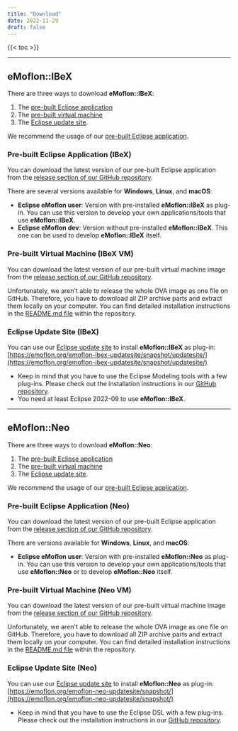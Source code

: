 ```yaml
---
title: "Download"
date: 2022-11-29
draft: false
---
```


{{< toc >}}


___
## eMoflon::IBeX

There are three ways to download **eMoflon::IBeX**:
1. The [pre-built Eclipse application](#pre-built-eclipse-application-ibex)
1. The [pre-built virtual machine](#pre-built-virtual-machine-ibex-vm)
1. The [Eclipse update site](#eclipse-update-site-ibex).

We recommend the usage of our [pre-built Eclipse application](#pre-built-eclipse-application-ibex).

### Pre-built Eclipse Application (IBeX)

You can download the latest version of our pre-built Eclipse application from the [release section of our GitHub repository](https://github.com/eMoflon/emoflon-ibex-eclipse-build/releases).

There are several versions available for **Windows**, **Linux**, and **macOS**:

- **Eclipse eMoflon user**: Version with pre-installed **eMoflon::IBeX** as plug-in. You can use this version to develop your own applications/tools that use **eMoflon::IBeX**.
- **Eclipse eMoflon dev**: Version without pre-installed **eMoflon::IBeX**. This one can be used to develop **eMoflon::IBeX** itself.

### Pre-built Virtual Machine (IBeX VM)

You can download the latest version of our pre-built virtual machine image from the [release section of our GitHub repository](https://github.com/eMoflon/emoflon-ibex-vm/releases).

Unfortunately, we aren't able to release the whole OVA image as one file on GitHub. Therefore, you have to download all ZIP archive parts and extract them locally on your computer.
You can find detailed installation instructions in the [README.md file](https://github.com/eMoflon/emoflon-ibex-vm#usageinstallation) within the repository.

### Eclipse Update Site (IBeX)

You can use our [Eclipse update site](https://emoflon.org/emoflon-ibex-updatesite/snapshot/updatesite/) to install **eMoflon::IBeX** as plug-in: [https://emoflon.org/emoflon-ibex-updatesite/snapshot/updatesite/](https://emoflon.org/emoflon-ibex-updatesite/snapshot/updatesite/)

- Keep in mind that you have to use the Eclipse Modeling tools with a few plug-ins. Please check out the installation instructions in our [GitHub repository](https://github.com/eMoflon/emoflon-ibex#how-to-develop).
- You need at least Eclipse 2022-09 to use **eMoflon::IBeX**.


___
## eMoflon::Neo

There are three ways to download **eMoflon::Neo**:
1. The [pre-built Eclipse application](#pre-built-eclipse-application-neo)
1. The [pre-built virtual machine](#pre-built-virtual-machine-neo-vm)
1. The [Eclipse update site](#eclipse-update-site-neo).

We recommend the usage of our [pre-built Eclipse application](#pre-built-eclipse-application-neo).

### Pre-built Eclipse Application (Neo)

You can download the latest version of our pre-built Eclipse application from the [release section of our GitHub repository](https://github.com/eMoflon/emoflon-neo-eclipse-build/releases).

There are versions available for **Windows**, **Linux**, and **macOS**:

- **Eclipse eMoflon user**: Version with pre-installed **eMoflon::Neo** as plug-in. You can use this version to develop your own applications/tools that use **eMoflon::Neo** or to develop **eMoflon::Neo** itself.

### Pre-built Virtual Machine (Neo VM)

You can download the latest version of our pre-built virtual machine image from the [release section of our GitHub repository](https://github.com/eMoflon/emoflon-neo-vm/releases).

Unfortunately, we aren't able to release the whole OVA image as one file on GitHub.
Therefore, you have to download all ZIP archive parts and extract them locally on your computer.
You can find detailed installation instructions in the [README.md file](https://github.com/eMoflon/emoflon-neo-vm#usageinstallation) within the repository.

### Eclipse Update Site (Neo)

You can use our [Eclipse update site](https://github.com/eMoflon/emoflon-neo-updatesite) to install **eMoflon::Neo** as plug-in: [https://emoflon.org/emoflon-neo-updatesite/snapshot/](https://emoflon.org/emoflon-neo-updatesite/snapshot/)

- Keep in mind that you have to use the Eclipse DSL with a few plug-ins. Please check out the installation instructions in our [GitHub repository](https://github.com/eMoflon/emoflon-neo-updatesite).
